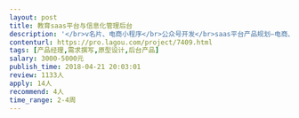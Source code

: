 ```yaml
---                
layout: post       
title: 教育saas平台与信息化管理后台           
description: '</br>v名片、电商小程序</br>公众号开发</br>saas平台产品规划–电商、人力、项目管理、财务、智能硬件信息化集成</br>我方提供产品案例、功能列表清单，信息流脑图，由运营经理负责全面对接，自有ui设计师，协同</br>'     
contenturl: https://pro.lagou.com/project/7409.html      
tags: [产品经理,需求撰写,原型设计,后台产品]            
salary: 3000-5000元          
publish_time: 2018-04-21 20:03:01         
review: 1133人                   
apply: 14人                   
recommend: 4人                   
time_range: 2-4周              
---                 
```

